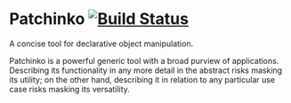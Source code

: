 # Patchinko [![Build Status](https://travis-ci.org/barneycarroll/patchinko.svg?branch=master)](https://travis-ci.org/barneycarroll/patchinko)

A concise tool for declarative object manipulation.

Patchinko is a powerful generic tool with a broad purview of applications. Describing its functionality in any more detail in the abstract risks masking its utility; on the other hand, describing it in relation to any particular use case risks masking its versatility.

